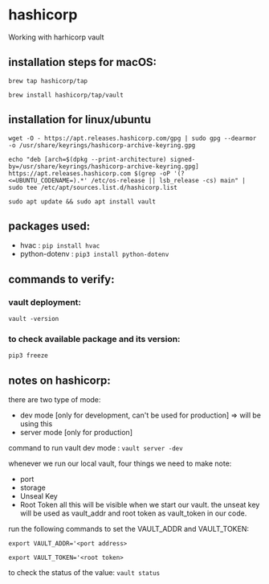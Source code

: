 # hashicorp
Working with harhicorp vault

## installation steps for macOS:

`brew tap hashicorp/tap`

`brew install hashicorp/tap/vault`

## installation for linux/ubuntu

`wget -O - https://apt.releases.hashicorp.com/gpg | sudo gpg --dearmor -o /usr/share/keyrings/hashicorp-archive-keyring.gpg`

`echo "deb [arch=$(dpkg --print-architecture) signed-by=/usr/share/keyrings/hashicorp-archive-keyring.gpg] https://apt.releases.hashicorp.com $(grep -oP '(?<=UBUNTU_CODENAME=).*' /etc/os-release || lsb_release -cs) main" | sudo tee /etc/apt/sources.list.d/hashicorp.list`

`sudo apt update && sudo apt install vault`

## packages used:

* hvac : `pip install hvac`
* python-dotenv : `pip3 install python-dotenv`

## commands to verify:

### vault deployment:

`vault -version`

### to check available package and its version:

`pip3 freeze`


## notes on hashicorp:

there are two type of mode:
* dev mode [only for development, can't be used for production] => will be using this
* server mode [only for production]

command to run vault dev mode : `vault server -dev`

whenever we run our local vault, four things we need to make note:
* port
* storage
* Unseal Key
* Root Token
all this will be visible when we start our vault.
the unseat key will be used as vault_addr and root token as vault_token in our code.

run the following commands to set the VAULT_ADDR and VAULT_TOKEN:

`export VAULT_ADDR='<port address>`

`export VAULT_TOKEN='<root token>`

to check the status of the value: `vault status`

